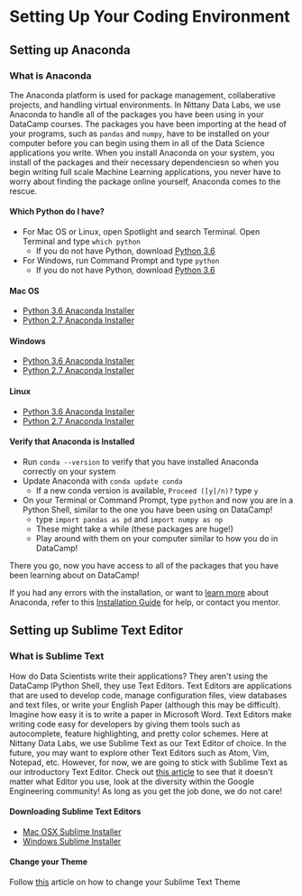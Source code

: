 # Setting Up Your Coding Environment
 
## Setting up Anaconda

### What is Anaconda
The Anaconda platform is used for package management, collaberative projects, and handling virtual environments. In Nittany Data Labs, we use Anaconda to handle all of the packages you have been using in your DataCamp courses. The packages you have been importing at the head of your programs, such as ```pandas``` and ```numpy```,  have to be installed on your computer before you can begin using them in all of the Data Science applications you write. When you install Anaconda on your system, you install of the packages and their necessary dependenciesn so when you begin writing full scale Machine Learning applications, you never have to worry about finding the package online yourself, Anaconda comes to the rescue.

#### Which Python do I have?
* For Mac OS or Linux, open Spotlight and search Terminal. Open Terminal and type ```which python```
    * If you do not have Python, download [Python 3.6](https://www.python.org/ftp/python/3.6.3/python-3.6.3-macosx10.6.pkg)
* For Windows, run Command Prompt and type ```python```
    * If you do not have Python, download [Python 3.6](https://www.python.org/ftp/python/3.6.3/python-3.6.3.exe)
   
#### Mac OS

* [Python 3.6 Anaconda Installer](https://repo.continuum.io/archive/Anaconda3-5.0.0-MacOSX-x86_64.pkg)
* [Python 2.7 Anaconda Installer](https://repo.continuum.io/archive/Anaconda2-5.0.0-MacOSX-x86_64.pkg)

#### Windows

* [Python 3.6 Anaconda Installer](https://repo.continuum.io/archive/Anaconda3-5.0.0-Windows-x86_64.exe)
* [Python 2.7 Anaconda Installer](https://repo.continuum.io/archive/Anaconda2-5.0.0-Windows-x86_64.exe)

#### Linux

* [Python 3.6 Anaconda Installer](https://repo.continuum.io/archive/Anaconda3-5.0.0.1-Linux-x86_64.sh)
* [Python 2.7 Anaconda Installer](https://repo.continuum.io/archive/Anaconda2-5.0.0.1-Linux-x86_64.sh)

#### Verify that Anaconda is Installed
* Run ```conda --version``` to verify that you have installed Anaconda correctly on your system
* Update Anaconda with ```conda update conda```
    * If a new conda version is available, ```Proceed ([y]/n)?``` type ```y```
* On your Terminal or Command Prompt, type ```python``` and now you are in a Python Shell, similar to the one you have been using on DataCamp!
    * type ```import pandas as pd``` and ```import numpy as np```
    * These might take a while (these packages are huge!)
    * Play around with them on your computer similar to how you do in DataCamp!

There you go, now you have access to all of the packages that you have been learning about on DataCamp! 

If you had any errors with the installation, or want to [learn more](https://anaconda.org/) about Anaconda, refer to this [Installation Guide](https://conda.io/docs/user-guide/getting-started.html) for help, or contact you mentor.


## Setting up Sublime Text Editor

### What is Sublime Text
How do Data Scientists write their applications? They aren't using the DataCamp IPython Shell, they use Text Editors. Text Editors are applications that are used to develop code, manage configuration files, view databases and text files, or write your English Paper (although this may be difficult). Imagine how easy it is to write a paper in Microsoft Word. Text Editors make writing code easy for developers by giving them tools such as autocomplete, feature highlighting, and pretty color schemes. Here at Nittany Data Labs, we use Sublime Text as our Text Editor of choice. In the future, you may want to explore other Text Editors such as Atom, Vim, Notepad, etc. However, for now, we are going to stick with Sublime Text as our introductory Text Editor. Check out [this article](https://groups.google.com/forum/#!topic/angular/MvPSE0Gy1rs) to see that it doesn't matter what Editor you use, look at the diversity within the Google Engineering community! As long as you get the job done, we do not care!

#### Downloading Sublime Text Editors
* [Mac OSX Sublime Installer](https://download.sublimetext.com/Sublime%20Text%20Build%203143.dmg)
* [Windows Sublime Installer](https://download.sublimetext.com/Sublime%20Text%20Build%203143%20Setup.exe)

#### Change your Theme
Follow [this](http://buymeasoda.github.io/soda-theme/) article on how to change your Sublime Text Theme

